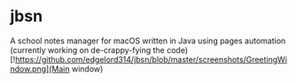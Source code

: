 # jbsn
A school notes manager for macOS written in Java using pages automation (currently working on de-crappy-fying the code)
[!https://github.com/edgelord314/jbsn/blob/master/screenshots/GreetingWindow.png](Main window)
